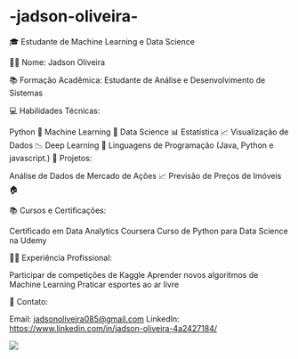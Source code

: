 # -jadson-oliveira-
🎓 Estudante de Machine Learning e Data Science

👨‍🎓 Nome: Jadson Oliveira 

📚 Formação Acadêmica: Estudante de Análise e Desenvolvimento de Sistemas 

💻 Habilidades Técnicas:

Python 🐍
Machine Learning 🤖
Data Science 📊
Estatística 📈
Visualização de Dados 📉
Deep Learning 🧠
Linguagens de Programação (Java, Python e javascript.)
🔬 Projetos:

Análise de Dados de Mercado de Ações 📈
Previsão de Preços de Imóveis 🏠

📚 Cursos e Certificações:

Certificado em Data  Analytics Coursera
Curso de Python para Data Science na Udemy

👨‍💻 Experiência Profissional:

Participar de competições de Kaggle
Aprender novos algoritmos de Machine Learning
Praticar esportes ao ar livre

📧 Contato:

Email: jadsonoliveira085@gmail.com
LinkedIn: https://www.linkedin.com/in/jadson-oliveira-4a2427184/

<img src="https://cdn.jsdelivr.net/gh/devicons/devicon@latest/icons/trêsdsmax/trêsdsmax-original.svg" />

          
